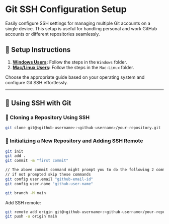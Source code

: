 # Git SSH Configuration Setup

Easily configure SSH settings for managing multiple Git accounts on a single device. This setup is useful for handling personal and work GitHub accounts or different repositories seamlessly.

## 📌 Setup Instructions

1. **[Windows Users](https://github.com/shivam-n-patel/SSHConfiguration/tree/main/windows):** Follow the steps in the `Windows` folder.
2. **[Mac/Linux Users](https://github.com/shivam-n-patel/SSHConfiguration/blob/main/mac%20or%20linux/ssh-setup.md):** Follow the steps in the `Mac-Linux` folder.

Choose the appropriate guide based on your operating system and configure Git SSH effortlessly.

---

## 🚀 Using SSH with Git

### 🔹 Cloning a Repository Using SSH
```sh
git clone git@<github-username>:<github-username>/your-repository.git
```

### 🔹 Initializing a New Repository and Adding SSH Remote
```sh
git init
git add .
git commit -m "first commit"
```

```sh
// The above commit command might prompt you to do the following 2 commands (to be done only once per repo)
// if not prompted skip these commands
git config user.email "github-email-id"
git config user.name "github-user-name"
```

```sh
git branch -M main
```

Add SSH remote:
```sh
git remote add origin git@<github-username>:<github-username>/your-repository.git
git push -u origin main
```
